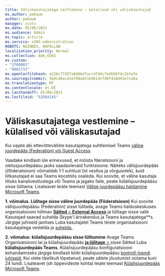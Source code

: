 ```yaml
---
title: Väliskasutajatega vestlemine – külalised või väliskasutajad
ms.author: pebaum
author: pebaum
manager: scotv
ms.date: 05/06/2021
ms.audience: Admin
ms.topic: article
ms.service: o365-administration
ROBOTS: NOINDEX, NOFOLLOW
localization_priority: Normal
ms.collection: Adm_O365
ms.custom:
- "3700001"
- "9001733"
ms.openlocfilehash: e226c77267a6dd6dfacc47d4c7a4b56fdc1b7afe
ms.sourcegitcommit: 5b0cd6ecd16798a421b9614cfd0f416d43e7ce6a
ms.translationtype: MT
ms.contentlocale: et-EE
ms.lasthandoff: 05/06/2021
ms.locfileid: "52564145"
---
```

# <a name="chat-with-external-users---guests-or-federated-users"></a>Väliskasutajatega vestlemine – külalised või väliskasutajad

Kui vajate abi ettevõtteväliste kasutajatega suhtlemisel Teams [väline juurdepääs (Federation) või Guest Access](https://docs.microsoft.com/microsoftteams/manage-external-access#external-access-vs-guest-access).

Vaadake kindlasti üle erinevused, et mõista fderatsiooni ja oletusjuurdepääsu jaoks saadaolevaid funktsioone. Näiteks välisjuurdepääs ((föderatsioon) võimaldab 1:1 suhtlust (nt vestlus ja võrgusolek), kuid liitkasutajad ei saa Teams koostöös osaleda. Kui soovite, et väline kasutaja liituks kanalivestlustega või Teams ja jagaks faile, peate külalisjuurdepääsu sisse lülitama. Lisateavet leiate teemast [Välise juurdepääsu haldamine Microsoft Teams](https://docs.microsoft.com/microsoftteams/manage-external-access#external-access-vs-guest-access).

**1. võimalus. Lülitage sisse väline juurdepääs (Föderatsioon)** Kui soovite välisjuurdepääsu (Federation) sisse lülitada, avage Teams halduskeskuses organisatsiooni hõlmav [ **Sätted**  >  **External Access**](https://admin.teams.microsoft.com/company-wide-settings/external-communications) ja lülitage sisse valik Kasutajad saavad suhelda Skype'i ärirakendus ja Teams kasutajatega**s. Järgige juhiseid jaotises Luba kasutajatel Teams teiste organisatsiooni kasutajatega vestelda ja [suhelda.](https://docs.microsoft.com/microsoftteams/manage-external-access#let-your-teams-users-chat-and-communicate-with-users-in-another-organization)

**2. võimalus: külalisjuurdepääsu sisse lülitumine** Avage Teams Organisatsiooni lai ja külalisjuurdepääs [ **ja lülitage**  > ](https://admin.teams.microsoft.com/company-wide-settings/guest-configuration) sisse Sätted Luba **külalisjuurdepääs Teams**. Külalisjuurdepääsu konfiguratsiooni kohandamiseks järgige kindlasti kõiki külalisjuurdepääsu [kontroll-loendi juhiseid.](https://docs.microsoft.com/microsoftteams/guest-access-checklist) Kui olete täielikult lõpetanud, peate sätete jõustumist ootama kuni 24 tundi. Lisateavet (sh õppevideote kohta) leiate teemast [Külalisjuurdepääs Microsoft Teams](https://docs.microsoft.com/microsoftteams/guest-access).